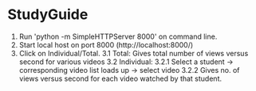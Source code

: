 # StudyGuide
1. Run 'python -m SimpleHTTPServer 8000' on command line.
2. Start local host on port 8000 (http://localhost:8000/)
3. Click on Individual/Total.
 3.1 Total: Gives total number of views versus second for various videos
 3.2 Individual: 
   3.2.1 Select a student -> corresponding video list loads up -> select video
   3.2.2 Gives no. of views versus second for each video watched by that student.
